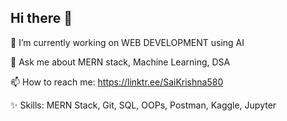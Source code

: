 ## Hi there 👋


🔭 I’m currently working on WEB DEVELOPMENT using AI 

💬 Ask me about MERN stack, Machine Learning, DSA

📫 How to reach me: https://linktr.ee/SaiKrishna580

✨ Skills: MERN Stack, Git, SQL, OOPs, Postman, Kaggle, Jupyter
